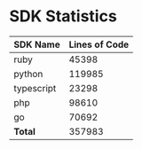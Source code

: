 # SDK Statistics

| SDK Name | Lines of Code |
| -------- | ------------- |
| ruby | 45398 |
| python | 119985 |
| typescript | 23298 |
| php | 98610 |
| go | 70692 |
| **Total** | 357983 |
